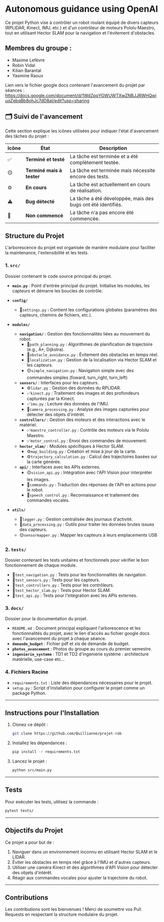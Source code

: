 
# Autonomous guidance using OpenAI

Ce projet Python vise à contrôler un robot roulant équipé de divers capteurs (RPLIDAR, Kinect, IMU, etc.) et d'un contrôleur de moteurs Pololu Maestro, tout en utilisant Hector SLAM pour la navigation et l'évitement d'obstacles.

## Membres du groupe :
- Maxime Lefèvre
- Robin Vidal
- Kilian Barantal
- Yasmine Raoux


Lien vers le fichier google docs contenant l'avancement du projet par séances :
https://docs.google.com/document/d/1WdZpqYGWUWTXwZNBJJRWHQwiuqZebqBb8ohJc7dD8aI/edit?usp=sharing

## 🗂️ Suivi de l'avancement  

Cette section explique les icônes utilisées pour indiquer l'état d'avancement des tâches du projet :  

| Icône | État                        | Description                                      |
|-------|-----------------------------|--------------------------------------------------|
| ✅    | **Terminé et testé**         | La tâche est terminée et a été complètement testée. |
| 🟡    | **Terminé mais à tester**    | La tâche est terminée mais nécessite encore des tests. |
| ⚙️    | **En cours**                 | La tâche est actuellement en cours de réalisation. |
| ⚠️    | **Bug détecté**             | La tâche a été développée, mais des bugs ont été identifiés. |
| 🛑    | **Non commencé**             | La tâche n'a pas encore été commencée. |


## Structure du Projet

L'arborescence du projet est organisée de manière modulaire pour faciliter la maintenance, l'extensibilité et les tests.

### **1. `src/`**
Dossier contenant le code source principal du projet.

- **`main.py`** : Point d'entrée principal du projet. Initialise les modules, les capteurs et démarre les boucles de contrôle.

- **`config/`**

  - 🛑`settings.py` : Contient les configurations globales (paramètres des capteurs, chemins de fichiers, etc.).

- **`modules/`**
  - **`navigation/`** : Gestion des fonctionnalités liées au mouvement du robot.
    - 🛑`path_planning.py` : Algorithmes de planification de trajectoire (e.g., A*, Dijkstra).
    - 🛑`obstacle_avoidance.py` : Évitement des obstacles en temps réel.
    - 🛑`localization.py` : Gestion de la localisation via Hector SLAM et les capteurs.
    - 🟡`simple_navigation.py` : Navigation simple avec des commandes simples (foward, turn_right, turn_left)
  - **`sensors/`** : Interfaces pour les capteurs.
    - ⚙️`lidar.py` : Gestion des données du RPLIDAR.
    - ✅`kinect.py` : Traitement des images et des profondeurs capturées par la Kinect.
    - ✅`imu.py` : Lecture des données de l'IMU.
    - 🛑`camera_processing.py` : Analyse des images capturées pour détecter des objets d'intérêt.
  - **`controllers/`** : Gestion des moteurs et des interactions avec le matériel.
    - ✅`maestro_controller.py` : Contrôle des moteurs via le Pololu Maestro.
    - ✅`motor_control.py` : Envoi des commandes de mouvement.
  - **`hector_slam/`** : Modules spécifiques à Hector SLAM.
    - ⚙️`map_building.py` : Création et mise à jour de la carte.
    - ⚙️`trajectory_calculation.py` : Calcul des trajectoires basées sur la carte générée.
  - **`api/`** : Interfaces avec les APIs externes.
    - 🟡`vision_api.py` : Intégration avec l'API Vision pour interpréter les images.
    - 🛑`commands.py` : Traduction des réponses de l'API en actions pour le robot.
    - 🛑`speech_control.py` : Reconnaissance et traitement des commandes vocales.
    
- **`utils/`**
  - 🛑`logger.py` : Gestion centralisée des journaux d'activité.
  - 🛑`data_processing.py` : Outils pour traiter les données brutes issues des capteurs.
  - 🟡`sensormapper.py` : Mapper les capteurs à leurs emplacements USB

### **2. `tests/`**
Dossier contenant les tests unitaires et fonctionnels pour vérifier le bon fonctionnement de chaque module.
- 🛑`test_navigation.py` : Tests pour les fonctionnalités de navigation.
- 🛑`test_sensors.py` : Tests pour les capteurs.
- 🛑`test_controllers.py` : Tests pour les contrôleurs.
- 🛑`test_hector_slam.py` : Tests pour Hector SLAM.
- 🛑`test_api.py` : Tests pour l'intégration avec les APIs externes.

### **3. `docs/`**
Dossier pour la documentation du projet.
- `README.md` : Document principal expliquant l'arborescence et les fonctionnalités du projet, avec le lien d'accès au fichier google docs avec l'avancement du projet à chaque séance.
- **`demande_budget`** : Fichier pdf et xls de demande de budget.
- **`photos_avancement`** : Photos du groupe au cours du premier semestre.
- **`ingenierie_systeme`** : TD1 et TD2 d'ingenierie système : architecture matérielle, use-case etc...

### **4. Fichiers Racine**
- `requirements.txt` : Liste des dépendances nécessaires pour le projet.
- `setup.py` : Script d'installation pour configurer le projet comme un package Python.

---

## Instructions pour l'Installation
1. Clonez ce dépôt :
   ```bash
   git clone https://github.com/Quillianne/projet-rob
   ```
2. Installez les dépendances :
   ```bash
   pip install -r requirements.txt
   ```
3. Lancez le projet :
   ```bash
   python src/main.py
   ```

---

## Tests
Pour exécuter les tests, utilisez la commande :
```bash
pytest tests/
```

---

## Objectifs du Projet
Ce projet a pour but de :
1. Naviguer dans un environnement inconnu en utilisant Hector SLAM et le LIDAR.
2. Éviter les obstacles en temps réel grâce à l'IMU et d'autres capteurs.
3. Utiliser une caméra Kinect et des algorithmes d'API Vision pour détecter des objets d'intérêt.
4. Réagir aux commandes vocales pour ajuster la trajectoire du robot.

---

## Contributions
Les contributions sont les bienvenues ! Merci de soumettre vos Pull Requests en respectant la structure modulaire du projet.
